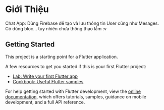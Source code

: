 # Giới Thiệu

Chat App: Dùng Firebase để tạo và lưu thông tin User cũng như Mesages. Có dùng bloc... tuy nhiên chưa thông thạo lắm :v

## Getting Started

This project is a starting point for a Flutter application.

A few resources to get you started if this is your first Flutter project:

- [Lab: Write your first Flutter app](https://docs.flutter.dev/get-started/codelab)
- [Cookbook: Useful Flutter samples](https://docs.flutter.dev/cookbook)

For help getting started with Flutter development, view the
[online documentation](https://docs.flutter.dev/), which offers tutorials,
samples, guidance on mobile development, and a full API reference.

